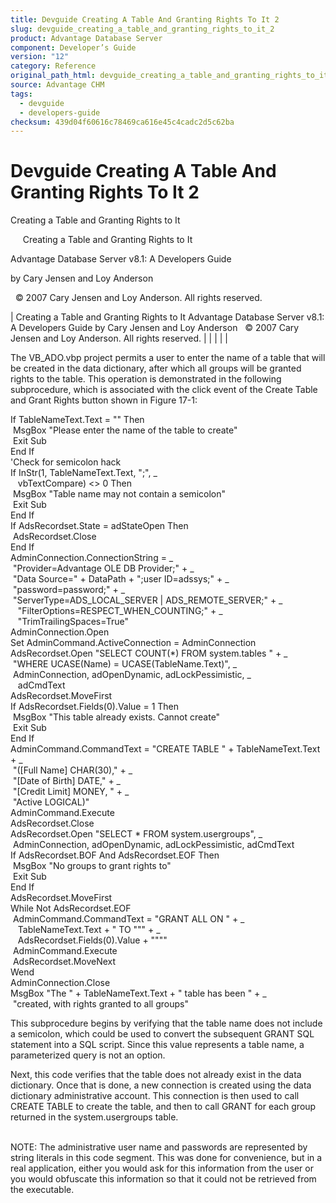 ```yaml
---
title: Devguide Creating A Table And Granting Rights To It 2
slug: devguide_creating_a_table_and_granting_rights_to_it_2
product: Advantage Database Server
component: Developer’s Guide
version: "12"
category: Reference
original_path_html: devguide_creating_a_table_and_granting_rights_to_it_2.htm
source: Advantage CHM
tags:
  - devguide
  - developers-guide
checksum: 439d04f60616c78469ca616e45c4cadc2d5c62ba
---
```


# Devguide Creating A Table And Granting Rights To It 2

Creating a Table and Granting Rights to It

     Creating a Table and Granting Rights to It

Advantage Database Server v8.1: A Developers Guide

by Cary Jensen and Loy Anderson

  © 2007 Cary Jensen and Loy Anderson. All rights reserved.

| Creating a Table and Granting Rights to It  Advantage Database Server v8.1: A Developers Guide  by Cary Jensen and Loy Anderson    © 2007 Cary Jensen and Loy Anderson. All rights reserved. |  |  |  |  |

The VB\_ADO.vbp project permits a user to enter the name of a table that will be created in the data dictionary, after which all groups will be granted rights to the table. This operation is demonstrated in the following subprocedure, which is associated with the click event of the Create Table and Grant Rights button shown in Figure 17-1:

If TableNameText.Text = "" Then  
  MsgBox "Please enter the name of the table to create"  
  Exit Sub  
End If  
'Check for semicolon hack  
If InStr(1, TableNameText.Text, ";", \_   
    vbTextCompare) <> 0 Then  
  MsgBox "Table name may not contain a semicolon"  
  Exit Sub  
End If  
If AdsRecordset.State = adStateOpen Then  
  AdsRecordset.Close  
End If  
AdminConnection.ConnectionString = \_  
  "Provider=Advantage OLE DB Provider;" + \_  
  "Data Source=" + DataPath + ";user ID=adssys;" + \_  
  "password=password;" + \_  
  "ServerType=ADS\_LOCAL\_SERVER | ADS\_REMOTE\_SERVER;" + \_  
    "FilterOptions=RESPECT\_WHEN\_COUNTING;" + \_  
    "TrimTrailingSpaces=True"  
AdminConnection.Open  
Set AdminCommand.ActiveConnection = AdminConnection  
AdsRecordset.Open "SELECT COUNT(\*) FROM system.tables " + \_  
  "WHERE UCASE(Name) = UCASE(TableName.Text)", \_  
  AdminConnection, adOpenDynamic, adLockPessimistic, \_  
    adCmdText  
AdsRecordset.MoveFirst  
If AdsRecordset.Fields(0).Value = 1 Then  
  MsgBox "This table already exists. Cannot create"  
  Exit Sub  
End If  
AdminCommand.CommandText = "CREATE TABLE " + TableNameText.Text + \_  
  "([Full Name] CHAR(30)," + \_  
  "[Date of Birth] DATE," + \_  
  "[Credit Limit] MONEY, " + \_  
  "Active LOGICAL)"  
AdminCommand.Execute  
AdsRecordset.Close  
AdsRecordset.Open "SELECT \* FROM system.usergroups", \_  
  AdminConnection, adOpenDynamic, adLockPessimistic, adCmdText  
If AdsRecordset.BOF And AdsRecordset.EOF Then  
  MsgBox "No groups to grant rights to"  
  Exit Sub  
End If  
AdsRecordset.MoveFirst  
While Not AdsRecordset.EOF  
  AdminCommand.CommandText = "GRANT ALL ON " + \_  
    TableNameText.Text + " TO """ + \_  
    AdsRecordset.Fields(0).Value + """"  
  AdminCommand.Execute  
  AdsRecordset.MoveNext  
Wend  
AdminConnection.Close  
MsgBox "The " + TableNameText.Text + " table has been " + \_  
  "created, with rights granted to all groups"

This subprocedure begins by verifying that the table name does not include a semicolon, which could be used to convert the subsequent GRANT SQL statement into a SQL script. Since this value represents a table name, a parameterized query is not an option.

Next, this code verifies that the table does not already exist in the data dictionary. Once that is done, a new connection is created using the data dictionary administrative account. This connection is then used to call CREATE TABLE to create the table, and then to call GRANT for each group returned in the system.usergroups table.

   
NOTE: The administrative user name and passwords are represented by string literals in this code segment. This was done for convenience, but in a real application, either you would ask for this information from the user or you would obfuscate this information so that it could not be retrieved from the executable.
